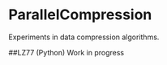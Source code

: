 # ParallelCompression
Experiments in data compression algorithms.

##LZ77 (Python)
Work in progress
